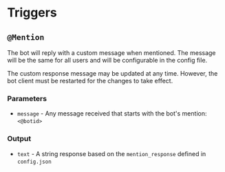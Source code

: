 # Triggers
## `@Mention`
The bot will reply with a custom message when mentioned. The message will be the same for all users
and will be configurable in the config file.

The custom response message may be updated at any time. However, the bot client must be restarted
for the changes to take effect.

### Parameters
* `message` - Any message received that starts with the bot's mention: `<@botid>`

### Output
* `text` - A string response based on the `mention_response` defined in `config.json`
